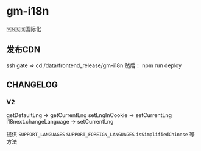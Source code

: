 # gm-i18n
🇻🇳🇺🇸国际化

## 发布CDN
ssh gate => cd /data/frontend_release/gm-i18n
然后： npm run deploy
## CHANGELOG
### V2
getDefaultLng -> getCurrentLng
setLngInCookie -> setCurrentLng
i18next.changeLanguage -> setCurrentLng

提供 `SUPPORT_LANGUAGES` `SUPPORT_FOREIGN_LANGUAGES` `isSimplifiedChinese` 等方法 
